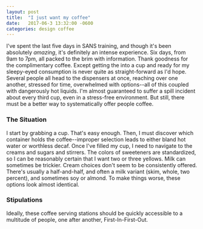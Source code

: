 ```yaml
---
layout: post
title:  "I just want my coffee"
date:   2017-06-3 13:32:00 -0600
categories: design coffee
---
```

I've spent the last five days in SANS training, and though it's been absolutely *amazing*, it's definitely an intense experience. Six days, from 9am to 7pm, all packed to the brim with information. Thank goodness for the complimentary coffee. Except getting the into a cup and ready for my sleepy-eyed consumption is never quite as straight-forward as I'd hope. Several people all head to the dispensers at once, reaching over one another, stressed for time, overwhelmed with options--all of this coupled with dangerously hot liquids. I'm almost guaranteed to suffer a spill incident about every third cup, even in a stress-free environment. But still, there must be a better way to systematically offer people coffee.

### The Situation
I start by grabbing a cup. That's easy enough. Then, I must discover which container holds the coffee--improper selection leads to either bland hot water or worthless decaf. Once I've filled my cup, I need to navigate to the creams and sugars and stirrers. The colors of sweeteners are standardized, so I can be reasonably certain that I want two or three yellows. Milk can sometimes be trickier. Cream choices don't seem to be consistently offered. There's usually a half-and-half, and often a milk variant (skim, whole, two percent), and sometimes soy or almond. To make things worse, these options look almost identical.

### Stipulations
Ideally, these coffee serving stations should be quickly accessible to a multitude of people, one after another, First-In-First-Out.
